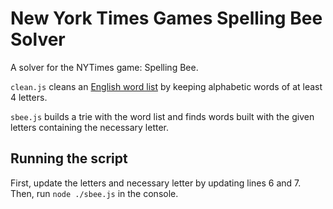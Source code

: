 # New York Times Games Spelling Bee Solver

A solver for the NYTimes game: Spelling Bee. 

`clean.js` cleans an [English word list](https://github.com/dwyl/english-words/blob/master/words.txt) by keeping alphabetic words of at least 4 letters.

`sbee.js` builds a trie with the word list and finds words built with the given letters containing the necessary letter.

## Running the script

First, update the letters and necessary letter by updating lines 6 and 7. Then, run `node ./sbee.js` in the console. 